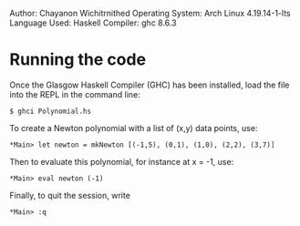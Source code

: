 Author: Chayanon Wichitrnithed
Operating System: Arch Linux 4.19.14-1-lts
Language Used: Haskell
Compiler: ghc 8.6.3


Running the code
=====================

Once the Glasgow Haskell Compiler (GHC) has been installed, load the file into the
REPL in the command line:

    $ ghci Polynomial.hs

To create a Newton polynomial with a list of (x,y) data points, use:

    *Main> let newton = mkNewton [(-1,5), (0,1), (1,0), (2,2), (3,7)]

Then to evaluate this polynomial, for instance at x = -1, use:

    *Main> eval newton (-1)


Finally, to quit the session, write

    *Main> :q

